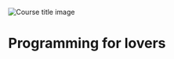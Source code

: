 
![Course title image](https://raw.githubusercontent.com/JoshuaMorris/programming-is-for-lovers/feature/lectures/img/p4L_banner.jpg)

# Programming for lovers
